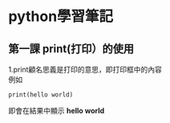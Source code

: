 # python學習筆記
## 第一課 print(打印）的使用
1.print顧名思義是打印的意思，即打印框中的內容<br />例如
```
print(hello world)
```

  即會在結果中顯示 **hello world**

